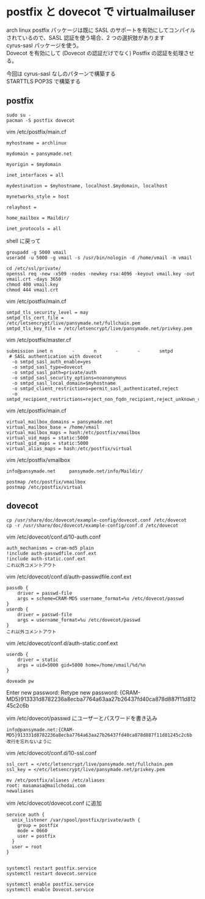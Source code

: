 # postfix と dovecot で virtualmailuser

arch linux postfix パッケージは既に SASL のサポートを有効にしてコンパイルされているので、SASL 認証を使う場合、2 つの選択肢があります  
cyrus-sasl パッケージを使う。  
Dovecot を有効にして (Dovecot の認証だけでなく) Postfix の認証を処理させる。  

今回は cyrus-sasl なしのパターンで構築する  
STARTTLS POP3S で構築する  

## postfix

    sudo su -
    pacman -S postfix dovecot

vim /etc/postfix/main.cf  

    myhostname = archlinux

    mydomain = pansymade.net

    myorigin = $mydomain

    inet_interfaces = all

    mydestination = $myhostname, localhost.$mydomain, localhost

    mynetworks_style = host

    relayhost =

    home_mailbox = Maildir/

	inet_protocols = all

shell に戻って  

    groupadd -g 5000 vmail
    useradd -u 5000 -g vmail -s /usr/bin/nologin -d /home/vmail -m vmail

    cd /etc/ssl/private/
    openssl req -new -x509 -nodes -newkey rsa:4096 -keyout vmail.key -out vmail.crt -days 3650
    chmod 400 vmail.key
    chmod 444 vmail.crt

vim /etc/postfix/main.cf  

    smtpd_tls_security_level = may
    smtpd_tls_cert_file = /etc/letsencrypt/live/pansymade.net/fullchain.pem
    smtpd_tls_key_file = /etc/letsencrypt/live/pansymade.net/privkey.pem

vim /etc/postfix/master.cf  

    submission inet n       -       n       -       -       smtpd
     # SASL authentication with dovecot
      -o smtpd_sasl_auth_enable=yes
      -o smtpd_sasl_type=dovecot
      -o smtpd_sasl_path=private/auth
      -o smtpd_sasl_security_options=noanonymous
      -o smtpd_sasl_local_domain=$myhostname
      -o smtpd_client_restrictions=permit_sasl_authenticated,reject
      -o smtpd_recipient_restrictions=reject_non_fqdn_recipient,reject_unknown_recipient_domain,permit_sasl_authenticated,reject

vim /etc/postfix/main.cf  

    virtual_mailbox_domains = pansymade.net
    virtual_mailbox_base = /home/vmail
    virtual_mailbox_maps = hash:/etc/postfix/vmailbox
    virtual_uid_maps = static:5000
    virtual_gid_maps = static:5000
    virtual_alias_maps = hash:/etc/postfix/virtual

vim /etc/postfix/vmailbox   

    info@pansymade.net     pansymade.net/info/Maildir/

    postmap /etc/postfix/vmailbox
    postmap /etc/postfix/virtual

## dovecot

    cp /usr/share/doc/dovecot/example-config/dovecot.conf /etc/dovecot
    cp -r /usr/share/doc/dovecot/example-config/conf.d /etc/dovecot

vim /etc/dovecot/conf.d/10-auth.conf  

    auth_mechanisms = cram-md5 plain
    !include auth-passwdfile.conf.ext
    !include auth-static.conf.ext
    これ以外コメントアウト

vim /etc/dovecot/conf.d/auth-passwdfile.conf.ext  

    passdb {
        driver = passwd-file
        args = scheme=CRAM-MD5 username_format=%u /etc/dovecot/passwd
    }
    userdb {
        driver = passwd-file
        args = username_format=%u /etc/dovecot/passwd
    }
    これ以外コメントアウト

vim /etc/dovecot/conf.d/auth-static.conf.ext  

    userdb {
        driver = static
        args = uid=5000 gid=5000 home=/home/vmail/%d/%n
    }

    doveadm pw
Enter new password:
Retype new password:
{CRAM-MD5}913331d8782236a8ecba7764a63aa27b26437fd40ca878d887f11d81245c2c6b

vim /etc/dovecot/passwd にユーザーとパスワードを書き込み  

    info@pansymade.net:{CRAM-MD5}913331d8782236a8ecba7764a63aa27b26437fd40ca878d887f11d81245c2c6b
    改行を忘れないように

vim /etc/dovecot/conf.d/10-ssl.conf  

    ssl_cert = </etc/letsencrypt/live/pansymade.net/fullchain.pem
    ssl_key = </etc/letsencrypt/live/pansymade.net/privkey.pem

    mv /etc/postfix/aliases /etc/aliases
    root: masamasa@mailchodai.com
    newaliases

vim /etc/dovecot/dovecot.conf に追加  

    service auth {
      unix_listener /var/spool/postfix/private/auth {
        group = postfix
        mode = 0660
        user = postfix
      }
      user = root
    }


    systemctl restart postfix.service
    systemctl restart dovecot.service

    systemctl enable postfix.service
    systemctl enable Dovecot.service
